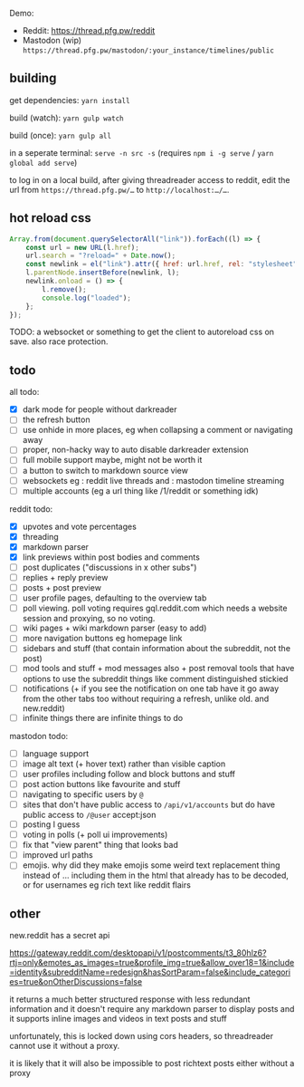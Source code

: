 Demo:

-   Reddit: https://thread.pfg.pw/reddit
-   Mastodon (wip) `https://thread.pfg.pw/mastodon/:your_instance/timelines/public`

## building

get dependencies: `yarn install`

build (watch): `yarn gulp watch`

build (once): `yarn gulp all`

in a seperate terminal: `serve -n src -s` (requires `npm i -g serve` / `yarn global add serve`)

to log in on a local build, after giving threadreader access to reddit, edit the url from `https://thread.pfg.pw/…` to `http://localhost:…/…`.

## hot reload css

```js
Array.from(document.querySelectorAll("link")).forEach((l) => {
    const url = new URL(l.href);
    url.search = "?reload=" + Date.now();
    const newlink = el("link").attr({ href: url.href, rel: "stylesheet" });
    l.parentNode.insertBefore(newlink, l);
    newlink.onload = () => {
        l.remove();
        console.log("loaded");
    };
});
```

TODO: a websocket or something to get the client to autoreload css on save. also race protection.

## todo

all todo:

-   [x] dark mode for people without darkreader
-   [ ] the refresh button
-   [ ] use onhide in more places, eg when collapsing a comment or navigating away
-   [ ] proper, non-hacky way to auto disable darkreader extension
-   [ ] full mobile support maybe, might not be worth it
-   [ ] a button to switch to markdown source view
-   [ ] websockets eg : reddit live threads and : mastodon timeline streaming
-   [ ] multiple accounts (eg a url thing like /1/reddit or something idk)

reddit todo:

-   [x] upvotes and vote percentages
-   [x] threading
-   [x] markdown parser
-   [x] link previews within post bodies and comments
-   [ ] post duplicates ("discussions in x other subs")
-   [ ] replies + reply preview
-   [ ] posts + post preview
-   [ ] user profile pages, defaulting to the overview tab
-   [ ] poll viewing. poll voting requires gql.reddit.com which needs a website session and proxying, so no voting.
-   [ ] wiki pages + wiki markdown parser (easy to add)
-   [ ] more navigation buttons eg homepage link
-   [ ] sidebars and stuff (that contain information about the subreddit, not the post)
-   [ ] mod tools and stuff + mod messages also + post removal tools that have options to use the subreddit things like comment distinguished stickied
-   [ ] notifications (+ if you see the notification on one tab have it go away from the other tabs too without requiring a refresh, unlike old. and new.reddit)
-   [ ] infinite things there are infinite things to do

mastodon todo:

-   [ ] language support
-   [ ] image alt text (+ hover text) rather than visible caption
-   [ ] user profiles including follow and block buttons and stuff
-   [ ] post action buttons like favourite and stuff
-   [ ] navigating to specific users by `@`
-   [ ] sites that don't have public access to `/api/v1/accounts` but do have public access to `/@user` accept:json
-   [ ] posting I guess
-   [ ] voting in polls (+ poll ui improvements)
-   [ ] fix that "view parent" thing that looks bad
-   [ ] improved url paths
-   [ ] emojis. why did they make emojis some weird text replacement thing instead of … including them in the html that already has to be decoded, or for usernames eg rich text like reddit flairs

## other

new.reddit has a secret api

https://gateway.reddit.com/desktopapi/v1/postcomments/t3_80hlz6?rtj=only&emotes_as_images=true&profile_img=true&allow_over18=1&include=identity&subredditName=redesign&hasSortParam=false&include_categories=true&onOtherDiscussions=false

it returns a much better structured response with less redundant information and it doesn't require any markdown parser to display posts and it supports inline images and videos in text posts and stuff

unfortunately, this is locked down using cors headers, so threadreader cannot use it without a proxy.

it is likely that it will also be impossible to post richtext posts either without a proxy
